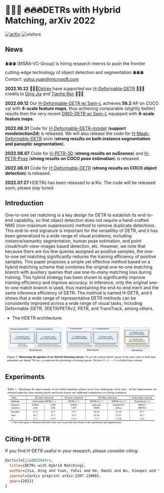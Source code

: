 
<!--

**Here are some ideas to get you started:**

🙋‍♀️ A short introduction - what is your organization all about?
🌈 Contribution guidelines - how can the community get involved?
👩‍💻 Useful resources - where can the community find your docs? Is there anything else the community should know?
🍿 Fun facts - what does your team eat for breakfast?
🧙 Remember, you can do mighty things with the power of [Markdown](https://docs.github.com/github/writing-on-github/getting-started-with-writing-and-formatting-on-github/basic-writing-and-formatting-syntax)
-->


# 🚀🚀🚀 🔥🔥🔥DETRs with Hybrid Matching, arXiv 2022

[![arXiv](https://img.shields.io/badge/arXiv-Paper-<COLOR>.svg)](https://arxiv.org/abs/2207.13080)
![visitors](https://visitor-badge.glitch.me/badge?page_id=HDETR&left_color=blue&right_color=green)

## News

⛽⛽⛽ [MSRA-VC-Group] is hiring research interns to push the frontier cutting-edge technology of object detection and segmentation.⛽⛽⛽ Contact: [yuhui.yuan@microsoft.com](yuhui.yuan@microsoft.com)

**2022.10.22** 🎉🎉🎉[Detrex](https://github.com/IDEA-Research/detrex) have supported our [H-Deformable-DETR](https://github.com/IDEA-Research/detrex/blob/main/projects/h_deformable_detr/README.md) 🍺🍺🍺 credits to [Ding Jia](https://github.com/JiaDingCN) and [Tianhe Ren](https://github.com/rentainhe) 🍺🍺🍺

**2022.09.12** Our [H-Deformable-DETR w/ Swin-L]() achieves **58.2** AP on COCO val with **4-scale feature maps**, thus achieving comparable (slightly better) results then the very recent [DINO-DETR w/ Swin-L](https://github.com/IDEACVR/DINO#36-epoch-setting) equipped with **4-scale feature maps**.

**2022.08.31** Code for [H-Deformable-DETR-mmdet](https://github.com/HDETR/H-Deformable-DETR-mmdet) (**support mmdetection2d**) is released. We will also release the code for [H-Mask-Deformable-DETR](https://github.com/HDETR/H-Mask-Deformable-DETR) soon (**strong results on both instance segmentation and panoptic segmentation**).

**2022.08.07** Code for [H-PETR-3D](https://github.com/HDETR/H-PETR-3D) (**strong results on nuScenes**) and [H-PETR-Pose](https://github.com/HDETR/H-PETR-Pose) (**strong results on COCO pose estimation**) is released.

**2022.08.01** Code for [H-Deformable-DETR](https://github.com/HDETR/H-Deformable-DETR) (**strong results on COCO object detection**) is released.

**2022.07.27** HDETRs has been released to arXiv. The code will be released soon, please stay tuned. 


## Introduction
One-to-one set matching is a key design for DETR to establish its end-to-end capability, so that object detection does not require a hand-crafted NMS (non-maximum suppression) method to remove duplicate detections. This end-to-end signature is important for the versatility of DETR, and it has been generalized to a wide range of visual problems, including instance/semantic segmentation, human pose estimation, and point cloud/multi-view-images based detection, etc. However, we note that because there are too few queries assigned as positive samples, the one-to-one set matching significantly reduces the training efficiency of positive samples. This paper proposes a simple yet effective method based on a hybrid matching scheme that combines the original one-to-one matching branch with auxiliary queries that use one-to-many matching loss during training. This hybrid strategy has been shown to significantly improve training efficiency and improve accuracy. In inference, only the original one-to-one match branch is used, thus maintaining the end-to-end merit and the same inference efficiency of DETR. The method is named H-DETR, and it shows that a wide range of representative DETR methods can be consistently improved across a wide range of visual tasks, including Deformable-DETR, 3DETR/PETRv2, PETR, and TransTrack, among others.

- The HDETR architecture:

![teaser](profile/HDETR_framework.png)

## Experiments

![teaser](profile/HDETR_main_results.png)


## Citing H-DETR
If you find H-DETR useful in your research, please consider citing:
```bibtex
@article{jia2022detrs,
  title={DETRs with Hybrid Matching},
  author={Jia, Ding and Yuan, Yuhui and He, Haodi and Wu, Xiaopei and Yu, Haojun and Lin, Weihong and Sun, Lei and Zhang, Chao and Hu, Han},
  journal={arXiv preprint arXiv:2207.13080},
  year={2022}
}
```

